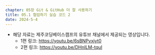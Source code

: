 ```yaml
---
chapter: 05장 Git & GitHub 더 잘 사용하기
title: 05.1 협업하기 실습 코드 2
date: 2024-5-4
---
```


- 해당 자료는 제주코딩베이스캠프의 유튜브 채널에서 제공되는 영상입니다.
    - 1편 링크: https://youtu.be/6sBNPvxjyt0
    - 2편 링크: https://youtu.be/DHnILM-tquI